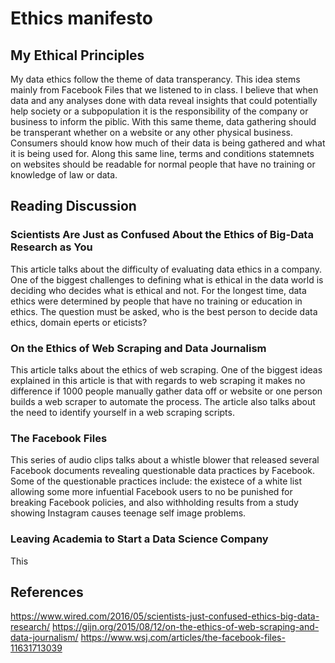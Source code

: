# Ethics manifesto 



## My Ethical Principles

My data ethics follow the theme of data transperancy. This idea stems mainly from Facebook Files that we listened to in class. I believe that when data and any analyses done with data reveal insights that could potentially help society or a subpopulation it is the responsibility of the company or business to inform the piblic. With this same theme, data gathering should be transperant whether on a website or any other physical business. Consumers should know how much of their data is being gathered and what it is being used for. Along this same line, terms and conditions statemnets on websites should be readable for normal people that have no training or knowledge of law or data. 

## Reading Discussion

### Scientists Are Just as Confused About the Ethics of Big-Data Research as You 

This article talks about the difficulty of evaluating data ethics in a company. One of the biggest challenges to defining what is ethical in the data world is deciding who decides what is ethical and not. For the longest time, data ethics were determined by people that have no training or education in ethics. The question must be asked, who is the best person to decide data ethics, domain eperts or eticists? 

### On the Ethics of Web Scraping and Data Journalism

This article talks about the ethics of web scraping. One of the biggest ideas explained in this article is that with regards to web scraping it makes no difference if 1000 people manually gather data off or website or one person builds a web scraper to automate the process. The article also talks about the need to identify yourself in a web scraping scripts.

### The Facebook Files

This series of audio clips talks about a whistle blower that released several Facebook documents revealing questionable data practices by Facebook. Some of the questionable practices include: the existece of a white list allowing some more infuential Facebook users to no be punished for breaking Facebook policies, and also withholding results from a study showing Instagram causes teenage self image problems.

### Leaving Academia to Start a Data Science Company

This 




## References

https://www.wired.com/2016/05/scientists-just-confused-ethics-big-data-research/
https://gijn.org/2015/08/12/on-the-ethics-of-web-scraping-and-data-journalism/
https://www.wsj.com/articles/the-facebook-files-11631713039


